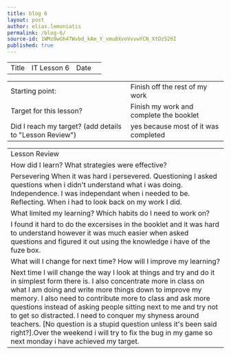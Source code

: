```yaml
---
title: blog 6
layout: post
author: elias.lemoniatis
permalink: /blog-6/
source-id: 1WMz0wGh4TWvbd_kAm_Y_vmu8XvoVvvwYCN_XtOz526I
published: true
---
```

<table>
  <tr>
    <td>Title</td>
    <td>IT Lesson   6</td>
    <td>Date</td>
    <td></td>
  </tr>
</table>


<table>
  <tr>
    <td>Starting point:</td>
    <td>Finish off the rest of my work</td>
  </tr>
  <tr>
    <td>Target for this lesson?</td>
    <td>Finish my work and complete the booklet</td>
  </tr>
  <tr>
    <td>Did I reach my target? 
(add details to "Lesson Review")</td>
    <td>yes because most of it was completed</td>
  </tr>
</table>


<table>
  <tr>
    <td>Lesson Review</td>
  </tr>
  <tr>
    <td>How did I learn? What strategies were effective? </td>
  </tr>
  <tr>
    <td>Persevering	    When it was hard i persevered.Questioning	    I asked questions when i didn't understand what i was doing.Independence.   I was independant when i needed to be.Reflecting.          When i had to look back on my work I did.</td>
  </tr>
  <tr>
    <td>What limited my learning? Which habits do I need to work on? </td>
  </tr>
  <tr>
    <td>I found it hard to do the excersises in the booklet and it was hard to understand however it was much easier when asked questions and figured it out using the knowledge i have of the fuze box.</td>
  </tr>
  <tr>
    <td>What will I change for next time? How will I improve my learning?</td>
  </tr>
  <tr>
    <td>Next time I will change the way I look at things and try and do it in simplest form there is. I also concentrate more in class on what I am doing and write more things down to improve my memory. I also need to contribute more to class and ask more questions instead of asking people sitting next to me and try not to get so distracted. I need to conquer my shyness around teachers. [No question is a stupid question unless it's been said right?].Over the weekend i will try to fix the bug in my game so next monday i have achieved my target.</td>
  </tr>
</table>


